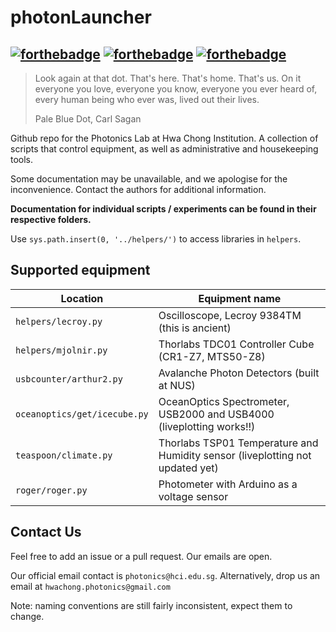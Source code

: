 # photonLauncher
[![forthebadge](https://forthebadge.com/images/badges/made-with-python.svg)](https://forthebadge.com)
[![forthebadge](https://forthebadge.com/images/badges/built-with-science.svg)](https://forthebadge.com)
[![forthebadge](https://forthebadge.com/images/badges/uses-badges.svg)](https://forthebadge.com)
---------
 > Look again at that dot. That's here. That's home. That's us. On it everyone you love, everyone you know, everyone you ever heard of, every human being who ever was, lived out their lives.
 >
 > Pale Blue Dot, Carl Sagan

Github repo for the Photonics Lab at Hwa Chong Institution. A collection of scripts that control equipment, as well as administrative and housekeeping tools.

Some documentation may be unavailable, and we apologise for the inconvenience. Contact the authors for additional information. 

**Documentation for individual scripts / experiments can be found in their respective folders.**

Use ```sys.path.insert(0, '../helpers/')``` to access libraries in ```helpers```.

## Supported equipment

Location | Equipment name
--- | ---
```helpers/lecroy.py``` | Oscilloscope, Lecroy 9384TM (this is ancient)
```helpers/mjolnir.py```| Thorlabs TDC01 Controller Cube (CR1-Z7, MTS50-Z8)
```usbcounter/arthur2.py```| Avalanche Photon Detectors (built at NUS)
```oceanoptics/get/icecube.py```| OceanOptics Spectrometer, USB2000 and USB4000 (liveplotting works!!) 
```teaspoon/climate.py```| Thorlabs TSP01 Temperature and Humidity sensor (liveplotting not updated yet)
```roger/roger.py```| Photometer with Arduino as a voltage sensor


## Contact Us

Feel free to add an issue or a pull request. Our emails are open.

Our official email contact is ```photonics@hci.edu.sg```. Alternatively, drop us an email at ```hwachong.photonics@gmail.com```

Note: naming conventions are still fairly inconsistent, expect them to change.
